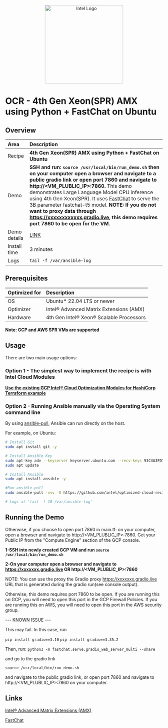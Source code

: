 <p align="center">
  <img src="https://github.com/intel/optimized-cloud-recipes/blob/main/images/logo-classicblue-800px.png?raw=true" alt="Intel Logo" width="250"/>
</p>

# OCR - 4th Gen Xeon(SPR) AMX using Python + FastChat on Ubuntu

## Overview

| Area   | Description                                                 |
| :----- | :---------------------------------------------------------- |
| Recipe | **4th Gen Xeon(SPR) AMX using Python + FastChat on Ubuntu** |
Demo | **SSH and run: `source /usr/local/bin/run_demo.sh` then on your computer open a browser and navigate to a public gradio link or open port 7860 and navigate to http://<VM_PLUBLIC_IP>:7860.** This demo demonstrates Large Language Model CPU inference using 4th Gen Xeon(SPR). It uses [FastChat](https://github.com/lm-sys/FastChat) to serve the 3B parameter fastchat-t5 model. **NOTE: If you do not want to proxy data through https://xxxxxxxxxxxx.gradio.live, this demo requires port 7860 to be open for the VM.**
Demo details |  [LINK](https://github.com/lm-sys/FastChat)
| Install time | 3 minutes |
| Logs | `tail -f /var/ansible-log`|

## Prerequisites

| Optimized for | Description                              |
| :------------ | :--------------------------------------- |
| OS            | Ubuntu* 22.04 LTS or newer               |
| Optimizer     | Intel® Advanced Matrix Extensions (AMX)  |
| Hardware      | 4th Gen Intel® Xeon® Scalable Processors |

**Note: GCP and AWS SPR VMs are supported**

## Usage

There are two main usage options:

### Option 1 - The simplest way to implement the recipe is with Intel Cloud Modules

[**Use the existing GCP Intel® Cloud Optimization Modules for HashiCorp Terraform example**](https://github.com/intel/terraform-intel-gcp-vm/tree/main/examples/gcp-linux-fastchat)


### Option 2 - Running Ansible manually via the Operating System command line

By using [ansible-pull](https://docs.ansible.com/ansible/latest/cli/ansible-pull.html), Ansible can run directly on the host.

For example, on Ubuntu:

```bash
# Install Git 
sudo apt install git -y

# Install Ansible Key
sudo apt-key adv --keyserver keyserver.ubuntu.com --recv-keys 93C4A3FD7BB9C367
sudo apt update

# Install Ansible
sudo apt install ansible -y

#Run ansible-pull
sudo ansible-pull -vvv -U https://github.com/intel/optimized-cloud-recipes.git recipes/ai-fastchat-amx-ubuntu/recipe.yml

# Logs at 'tail -f 10 /var/ansible-log'
```

## Running the Demo


Otherwise, if you choose to open port 7860 in main.tf: on your computer, open a browser and navigate to http://<VM_PLUBLIC_IP>:7860. Get your Public IP from the "Compute Engine" section of the GCP console.

**1-SSH into newly created GCP VM and run `source /usr/local/bin/run_demo.sh`**

**2-On your computer open a browser and navigate to https://xxxxxxx.gradio.live OR http://<VM_PLUBLIC_IP>:7860**

NOTE: You can use the proxy the Gradio proxy https://xxxxxxx.gradio.live URL that is generated during the gradio run(see console output).

Otherwise, this demo requires port 7860 to be open. If you are running this on GCP, you will need to open this port in the GCP Firewall Policies. If you are running this on AWS, you will need to open this port in the AWS security group.

--- KNOWN ISSUE ---

This may fail. In this case, run

`pip install gradio==3.10`
`pip install gradio==3.35.2`

Then, run:
`python3 -m fastchat.serve.gradio_web_server_multi --share` 

and go to the gradio link

 `source /usr/local/bin/run_demo.sh` 

and navigate to the public gradio link, or open port 7860 and navigate to http://<VM_PLUBLIC_IP>:7860 on your computer.

## Links

[Intel® Advanced Matrix Extensions (AMX)](https://www.intel.com/content/www/us/en/products/docs/accelerator-engines/advanced-matrix-extensions/overview.html)

[FastChat](https://github.com/lm-sys/FastChat)
